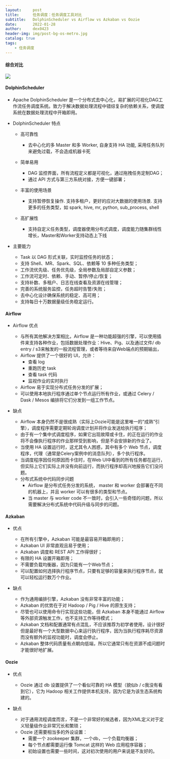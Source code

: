 ```yaml
---
layout:     post
title:      任务调度：任务调度工具对比
subtitle:   DolphinScheduler vs Airflow vs Azkaban vs Oozie
date:       2022-01-28
author:     dex0423
header-img: img/post-bg-os-metro.jpg
catalog: true
tags:
    - 任务调度
---
```



#### 综合对比

![]({{site.baseurl}}/img-post/任务调度-2.jpg)


#### DolphinScheduler

- Apache DolphinScheduler 是一个分布式去中心化，易扩展的可视化DAG工作流任务调度系统。致力于解决数据处理流程中错综复杂的依赖关系，使调度系统在数据处理流程中开箱即用。

- DolphinScheduler 特点

  - 高可靠性
      - 去中心化的多 Master 和多 Worker, 自身支持 HA 功能, 采用任务队列来避免过载，不会造成机器卡死

  - 简单易用
    - DAG 监控界面，所有流程定义都是可视化，通过拖拽任务定制DAG；
    - 通过 API 方式与第三方系统对接，方便一键部署；

  - 丰富的使用场景
    - 支持暂停恢复操作. 支持多租户，更好的应对大数据的使用场景. 支持更多的任务类型，如 spark, hive, mr, python, sub_process, shell

  - 高扩展性
    - 支持自定义任务类型，调度器使用分布式调度，调度能力随集群线性增长，Master和Worker支持动态上下线

- 主要能力

  - Task 以 DAG 形式关联，实时监控任务的状态；
  - 支持 Shell、MR、Spark、SQL、依赖等 10 多种任务类型；
  - 工作流优先级、任务优先级，全局参数及局部自定义参数；
  - 工作流可定时、依赖、手动、暂停/停止/恢复；
  - 支持补数、多租户、日志在线查看及资源在线管理；
  - 完善的系统服务监控，任务超时告警/失败；
  - 去中心化设计确保系统的稳定、高可用；
  - 支持每日十万数据量级任务稳定运行。

#### Airflow

- Airflow 优点
  - 与所有其他解决方案相比，Airflow 是一种功能超强的引擎，可以使用插件来支持各种作业，包括数据处理作业：Hive、Pig、以及通过文件/ db entry / s3来触发的一般流程管理，或者等待来自Web端点的预期输出，
  - Airflow 提供了一个很好的 UI，允许：
    - 查看 log
    - 重跑历史 task
    - 查看 task 代码
    - 监视作业的实时执行
  - Airflow 易于实现分布式任务分发的扩展；
  - 可以使用本地执行程序通过单个节点运行所有作业，或通过 Celery / Dask / Mesos 编排将它们分发到一组工作节点。

- 缺点
  - Airflow 本身仍然不是很成熟（实际上Oozie可能是这里唯一的“成熟”引擎），调度程序需要定期轮询调度计划并将作业发送给执行程序；
  - 由于有一个集中式调度程序，如果它出现故障或卡住，的正在运行的作业将不会像执行程序的作业那样受到影响，但是不会安排新的作业了。
  - 当使用 HA 设置运行时，这尤其令人困惑，其中有多个 Web 节点，调度程序，代理（通常是Celery案例中的消息队列），多个执行程序。
  - 当调度程序因任何原因而卡住时，在Web UI中看到的所有任务都在运行，但实际上它们实际上并没有向前运行，而执行程序却高兴地报告它们没问题。
  - 分布式系统中代码同步问题
    - Airflow 是分布式任务分发的系统， master 和 worker 会部署在不同的机器上，并且 worker 可以有很多的类型和节点。
    - 当 master 与 worker code 不一致时，会引入一些奇怪的问题，所以需要解决分布式系统中代码升级与同步的问题。



#### Azkaban

- 优点
  - 在所有引擎中，Azkaban 可能是最容易开箱即用的；
  - Azkaban UI 非常直观且易于使用；
  - Azkaban 调度和 REST API 工作得很好； 
  - 有限的 HA 设置开箱即用；
  - 不需要负载均衡器，因为只能有一个Web节点；
  - 可以配置如何选择执行程序节点，只要有足够的容量来执行程序节点，就可以轻松运行数万个作业。

- 缺点
  - 作为通用编排引擎，Azkaban 没有非常丰富的功能；
  - Azkaban 的优势在于对 Hadoop / Pig / Hive 的原生支持；
  - 尽管也可以使用命令行实现这些功能，但 Azkaban 本身不能通过 Airflow 等外部资源触发工作，也不支持工作等待模式； 
  - Azkaban 文档和配置通常有点混乱，不应该推荐为初学者使用，设计很好但是最好有一个大型数据中心来运行执行程序，因为当执行程序耗尽资源而没有额外的监视功能时，调度会停止。
  - Azkaban 整体代码质量有点朝向低端，所以它通常只有在资源不成问题时才能很好地扩展。 


#### Oozie

- 优点
  - Oozie 通过 db 设置提供了一个看似可靠的 HA 模型（貌似b / c我没有看到它），它为 Hadoop 相关工作提供本机支持，因为它是为该生态系统构建的。

- 缺点
  - 对于通用流程调度而言，不是一个非常好的候选者，因为XML定义对于定义轻量级作业非常冗长和繁琐； 
  - Oozie 还需要相当多的外设设置：
    - 需要一个 zookeeper 集群，一个db，一个负载均衡器；
    - 每个节点都需要运行像 Tomcat 这样的 Web 应用程序容器；
    - 初始设置也需要一些时间，这对初次使用的用户来说是不友好的。